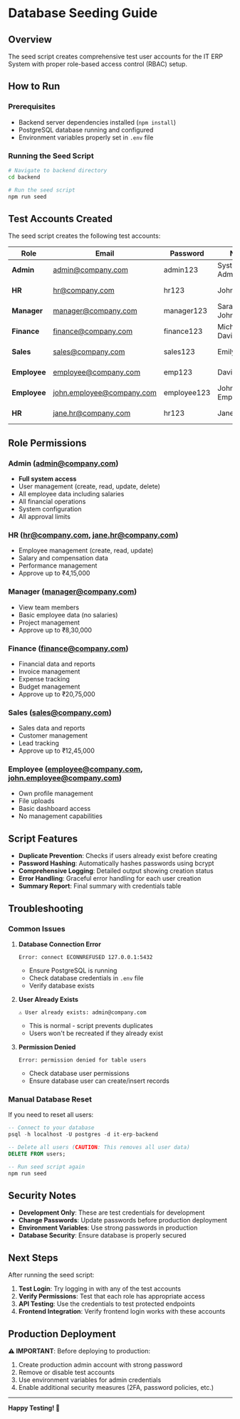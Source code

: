 # Database Seeding Guide

## Overview

The seed script creates comprehensive test user accounts for the IT ERP System with proper role-based access control (RBAC) setup.

## How to Run

### Prerequisites

- Backend server dependencies installed (`npm install`)
- PostgreSQL database running and configured
- Environment variables properly set in `.env` file

### Running the Seed Script

```bash
# Navigate to backend directory
cd backend

# Run the seed script
npm run seed
```

## Test Accounts Created

The seed script creates the following test accounts:

| Role         | Email                     | Password    | Name                 | Department      | Designation          |
| ------------ | ------------------------- | ----------- | -------------------- | --------------- | -------------------- |
| **Admin**    | admin@company.com         | admin123    | System Administrator | IT              | System Administrator |
| **HR**       | hr@company.com            | hr123       | John Smith           | Human Resources | HR Manager           |
| **Manager**  | manager@company.com       | manager123  | Sarah Johnson        | IT              | Manager              |
| **Finance**  | finance@company.com       | finance123  | Michael Davis        | Finance         | Finance Manager      |
| **Sales**    | sales@company.com         | sales123    | Emily Wilson         | Sales           | Sales Manager        |
| **Employee** | employee@company.com      | emp123      | David Brown          | IT              | Software Engineer    |
| **Employee** | john.employee@company.com | employee123 | John Employee        | IT              | Software Engineer    |
| **HR**       | jane.hr@company.com       | hr123       | Jane HR              | Human Resources | HR Executive         |

## Role Permissions

### Admin (admin@company.com)

- **Full system access**
- User management (create, read, update, delete)
- All employee data including salaries
- All financial operations
- System configuration
- All approval limits

### HR (hr@company.com, jane.hr@company.com)

- Employee management (create, read, update)
- Salary and compensation data
- Performance management
- Approve up to ₹4,15,000

### Manager (manager@company.com)

- View team members
- Basic employee data (no salaries)
- Project management
- Approve up to ₹8,30,000

### Finance (finance@company.com)

- Financial data and reports
- Invoice management
- Expense tracking
- Budget management
- Approve up to ₹20,75,000

### Sales (sales@company.com)

- Sales data and reports
- Customer management
- Lead tracking
- Approve up to ₹12,45,000

### Employee (employee@company.com, john.employee@company.com)

- Own profile management
- File uploads
- Basic dashboard access
- No management capabilities

## Script Features

- **Duplicate Prevention**: Checks if users already exist before creating
- **Password Hashing**: Automatically hashes passwords using bcrypt
- **Comprehensive Logging**: Detailed output showing creation status
- **Error Handling**: Graceful error handling for each user creation
- **Summary Report**: Final summary with credentials table

## Troubleshooting

### Common Issues

1. **Database Connection Error**

   ```
   Error: connect ECONNREFUSED 127.0.0.1:5432
   ```

   - Ensure PostgreSQL is running
   - Check database credentials in `.env` file
   - Verify database exists

2. **User Already Exists**

   ```
   ⚠️ User already exists: admin@company.com
   ```

   - This is normal - script prevents duplicates
   - Users won't be recreated if they already exist

3. **Permission Denied**

   ```
   Error: permission denied for table users
   ```

   - Check database user permissions
   - Ensure database user can create/insert records

### Manual Database Reset

If you need to reset all users:

```sql
-- Connect to your database
psql -h localhost -U postgres -d it-erp-backend

-- Delete all users (CAUTION: This removes all user data)
DELETE FROM users;

-- Run seed script again
npm run seed
```

## Security Notes

- **Development Only**: These are test credentials for development
- **Change Passwords**: Update passwords before production deployment
- **Environment Variables**: Use strong passwords in production
- **Database Security**: Ensure database is properly secured

## Next Steps

After running the seed script:

1. **Test Login**: Try logging in with any of the test accounts
2. **Verify Permissions**: Test that each role has appropriate access
3. **API Testing**: Use the credentials to test protected endpoints
4. **Frontend Integration**: Verify frontend login works with these accounts

## Production Deployment

**⚠️ IMPORTANT**: Before deploying to production:

1. Create production admin account with strong password
2. Remove or disable test accounts
3. Use environment variables for admin credentials
4. Enable additional security measures (2FA, password policies, etc.)

---

**Happy Testing! 🚀**
